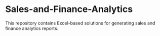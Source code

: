 # Sales-and-Finance-Analytics
This repository contains Excel-based solutions for generating sales and finance analytics reports.
